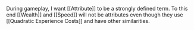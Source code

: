 During gameplay, I want [[Attribute]] to be a strongly defined term. To this end [[Wealth]] and [[Speed]] will not be attributes even though they use [[Quadratic Experience Costs]] and have other similarities.